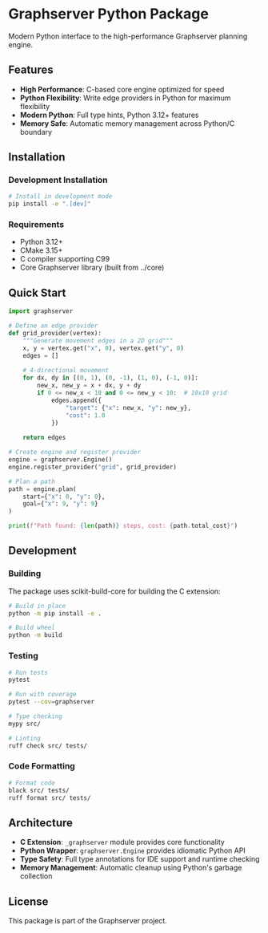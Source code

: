 # Graphserver Python Package

Modern Python interface to the high-performance Graphserver planning engine.

## Features

- **High Performance**: C-based core engine optimized for speed
- **Python Flexibility**: Write edge providers in Python for maximum flexibility
- **Modern Python**: Full type hints, Python 3.12+ features
- **Memory Safe**: Automatic memory management across Python/C boundary

## Installation

### Development Installation

```bash
# Install in development mode
pip install -e ".[dev]"
```

### Requirements

- Python 3.12+
- CMake 3.15+
- C compiler supporting C99
- Core Graphserver library (built from ../core)

## Quick Start

```python
import graphserver

# Define an edge provider
def grid_provider(vertex):
    """Generate movement edges in a 2D grid"""
    x, y = vertex.get("x", 0), vertex.get("y", 0)
    edges = []
    
    # 4-directional movement
    for dx, dy in [(0, 1), (0, -1), (1, 0), (-1, 0)]:
        new_x, new_y = x + dx, y + dy
        if 0 <= new_x < 10 and 0 <= new_y < 10:  # 10x10 grid
            edges.append({
                "target": {"x": new_x, "y": new_y},
                "cost": 1.0
            })
    
    return edges

# Create engine and register provider
engine = graphserver.Engine()
engine.register_provider("grid", grid_provider)

# Plan a path
path = engine.plan(
    start={"x": 0, "y": 0},
    goal={"x": 9, "y": 9}
)

print(f"Path found: {len(path)} steps, cost: {path.total_cost}")
```

## Development

### Building

The package uses scikit-build-core for building the C extension:

```bash
# Build in place
python -m pip install -e .

# Build wheel
python -m build
```

### Testing

```bash
# Run tests
pytest

# Run with coverage
pytest --cov=graphserver

# Type checking
mypy src/

# Linting
ruff check src/ tests/
```

### Code Formatting

```bash
# Format code
black src/ tests/
ruff format src/ tests/
```

## Architecture

- **C Extension**: `_graphserver` module provides core functionality
- **Python Wrapper**: `graphserver.Engine` provides idiomatic Python API
- **Type Safety**: Full type annotations for IDE support and runtime checking
- **Memory Management**: Automatic cleanup using Python's garbage collection

## License

This package is part of the Graphserver project.